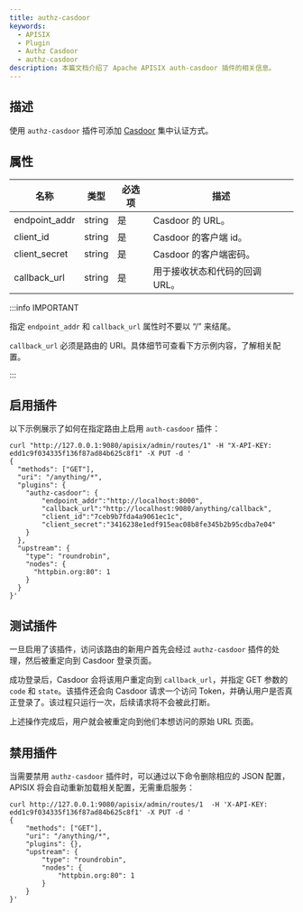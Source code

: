 ```yaml
---
title: authz-casdoor
keywords:
  - APISIX
  - Plugin
  - Authz Casdoor
  - authz-casdoor
description: 本篇文档介绍了 Apache APISIX auth-casdoor 插件的相关信息。
---
```


<!--
#
# Licensed to the Apache Software Foundation (ASF) under one or more
# contributor license agreements.  See the NOTICE file distributed with
# this work for additional information regarding copyright ownership.
# The ASF licenses this file to You under the Apache License, Version 2.0
# (the "License"); you may not use this file except in compliance with
# the License.  You may obtain a copy of the License at
#
#     http://www.apache.org/licenses/LICENSE-2.0
#
# Unless required by applicable law or agreed to in writing, software
# distributed under the License is distributed on an "AS IS" BASIS,
# WITHOUT WARRANTIES OR CONDITIONS OF ANY KIND, either express or implied.
# See the License for the specific language governing permissions and
# limitations under the License.
#
-->

## 描述

使用 `authz-casdoor` 插件可添加 [Casdoor](https://casdoor.org/) 集中认证方式。

## 属性

| 名称          | 类型   | 必选项 | 描述                                  |
|---------------|--------|----------|----------------------------------------------|
| endpoint_addr | string | 是     | Casdoor 的 URL。                           |
| client_id     | string | 是     | Casdoor 的客户端 id。                      |
| client_secret | string | 是     | Casdoor 的客户端密码。                 |
| callback_url  | string | 是     | 用于接收状态和代码的回调 URL。 |

:::info IMPORTANT

指定 `endpoint_addr` 和 `callback_url` 属性时不要以 “/” 来结尾。

`callback_url` 必须是路由的 URI。具体细节可查看下方示例内容，了解相关配置。

:::

## 启用插件

以下示例展示了如何在指定路由上启用 `auth-casdoor` 插件：

```shell
curl "http://127.0.0.1:9080/apisix/admin/routes/1" -H "X-API-KEY: edd1c9f034335f136f87ad84b625c8f1" -X PUT -d '
{
  "methods": ["GET"],
  "uri": "/anything/*",
  "plugins": {
    "authz-casdoor": {
        "endpoint_addr":"http://localhost:8000",
        "callback_url":"http://localhost:9080/anything/callback",
        "client_id":"7ceb9b7fda4a9061ec1c",
        "client_secret":"3416238e1edf915eac08b8fe345b2b95cdba7e04"
    }
  },
  "upstream": {
    "type": "roundrobin",
    "nodes": {
      "httpbin.org:80": 1
    }
  }
}'
```

## 测试插件

一旦启用了该插件，访问该路由的新用户首先会经过 `authz-casdoor` 插件的处理，然后被重定向到 Casdoor 登录页面。

成功登录后，Casdoor 会将该用户重定向到 `callback_url`，并指定 GET 参数的 `code` 和 `state`。该插件还会向 Casdoor 请求一个访问 Token，并确认用户是否真正登录了。该过程只运行一次，后续请求将不会被此打断。

上述操作完成后，用户就会被重定向到他们本想访问的原始 URL 页面。

## 禁用插件

当需要禁用 `authz-casdoor` 插件时，可以通过以下命令删除相应的 JSON 配置，APISIX 将会自动重新加载相关配置，无需重启服务：

```shell
curl http://127.0.0.1:9080/apisix/admin/routes/1  -H 'X-API-KEY: edd1c9f034335f136f87ad84b625c8f1' -X PUT -d '
{
    "methods": ["GET"],
    "uri": "/anything/*",
    "plugins": {},
    "upstream": {
        "type": "roundrobin",
        "nodes": {
            "httpbin.org:80": 1
        }
    }
}'
```
